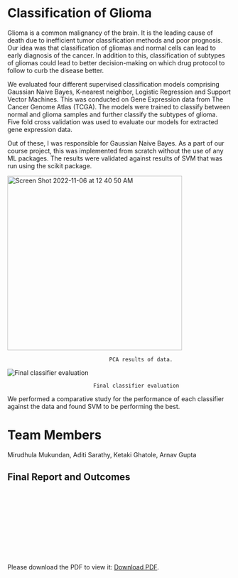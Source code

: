 # Classification of Glioma

Glioma is a common malignancy of the brain. It is the leading cause of death due to inefficient tumor classification methods and poor prognosis. Our idea was that classification of gliomas and normal cells can lead to early diagnosis of the cancer. In addition to this, classification of subtypes of gliomas could lead to better decision-making on which drug protocol to follow to curb the disease better.

We evaluated four different supervised classification models comprising Gaussian Naive Bayes, K-nearest neighbor, Logistic Regression and Support Vector Machines. This was conducted on Gene Expression data from The Cancer Genome Atlas (TCGA). The models were trained to classify between normal and glioma samples and further classify the subtypes of glioma. Five fold cross validation was used to evaluate our models for extracted gene expression data.

Out of these, I was responsible for Gaussian Naive Bayes. As a part of our course project, this was implemented from scratch without the use of any ML packages. The results were validated against results of SVM that was run using the scikit package.

<img width="393" alt="Screen Shot 2022-11-06 at 12 40 50 AM" src="https://user-images.githubusercontent.com/38470217/200154565-8654b6a0-afc7-424a-ae53-52b028d8e2a8.png">


                                    PCA results of data.
                                    
![Final classifier evaluation](https://s3-us-west-2.amazonaws.com/secure.notion-static.com/34e54e3e-b31d-4c73-8836-4125ccb74cc8/Screen_Shot_2022-11-04_at_4.19.28_PM.png)

                               Final classifier evaluation

We performed a comparative study for the performance of each classifier against the data and found SVM to be performing the best.


# Team Members

Mirudhula Mukundan, Aditi Sarathy, Ketaki Ghatole, Arnav Gupta


## Final Report and Outcomes
<object data="https://github.com/ArnavGuptaa/02620_ML_Project/blob/main/ML_project_report.pdf" type="application/pdf" width="700px" height="700px">
    <embed src="https://github.com/ArnavGuptaa/02620_ML_Project/blob/main/ML_project_report.pdf">
        <p>Please download the PDF to view it: <a href="https://mirudhula-m.github.io/assets/project_reports/glioma.pdf">Download PDF</a>.</p>
    </embed>
</object>
